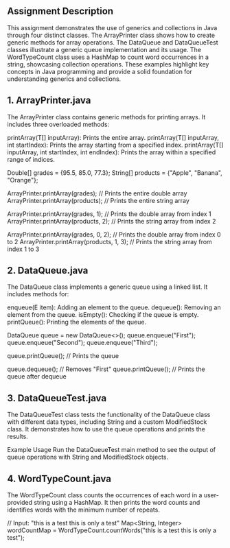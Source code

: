 ## Assignment Description ##

This assignment demonstrates the use of generics and collections in Java through four distinct classes. The ArrayPrinter class shows how to create generic methods for array operations. The DataQueue and DataQueueTest classes illustrate a generic queue implementation and its usage. The WordTypeCount class uses a HashMap to count word occurrences in a string, showcasing collection operations. These examples highlight key concepts in Java programming and provide a solid foundation for understanding generics and collections.

## 1. ArrayPrinter.java
The ArrayPrinter class contains generic methods for printing arrays. It includes three overloaded methods:

printArray(T[] inputArray): Prints the entire array.
printArray(T[] inputArray, int startIndex): Prints the array starting from a specified index.
printArray(T[] inputArray, int startIndex, int endIndex): Prints the array within a specified range of indices.

Double[] grades = {95.5, 85.0, 77.3};
String[] products = {"Apple", "Banana", "Orange"};

ArrayPrinter.printArray(grades); // Prints the entire double array
ArrayPrinter.printArray(products); // Prints the entire string array

ArrayPrinter.printArray(grades, 1); // Prints the double array from index 1
ArrayPrinter.printArray(products, 2); // Prints the string array from index 2

ArrayPrinter.printArray(grades, 0, 2); // Prints the double array from index 0 to 2
ArrayPrinter.printArray(products, 1, 3); // Prints the string array from index 1 to 3

## 2. DataQueue.java
The DataQueue class implements a generic queue using a linked list. It includes methods for:

enqueue(E item): Adding an element to the queue.
dequeue(): Removing an element from the queue.
isEmpty(): Checking if the queue is empty.
printQueue(): Printing the elements of the queue.

DataQueue<String> queue = new DataQueue<>();
queue.enqueue("First");
queue.enqueue("Second");
queue.enqueue("Third");

queue.printQueue(); // Prints the queue

queue.dequeue(); // Removes "First"
queue.printQueue(); // Prints the queue after dequeue


## 3. DataQueueTest.java
The DataQueueTest class tests the functionality of the DataQueue class with different data types, including String and a custom ModifiedStock class. It demonstrates how to use the queue operations and prints the results.

Example Usage
Run the DataQueueTest main method to see the output of queue operations with String and ModifiedStock objects.

## 4. WordTypeCount.java
The WordTypeCount class counts the occurrences of each word in a user-provided string using a HashMap. It then prints the word counts and identifies words with the minimum number of repeats.

// Input: "this is a test this is only a test"
Map<String, Integer> wordCountMap = WordTypeCount.countWords("this is a test this is only a test");

